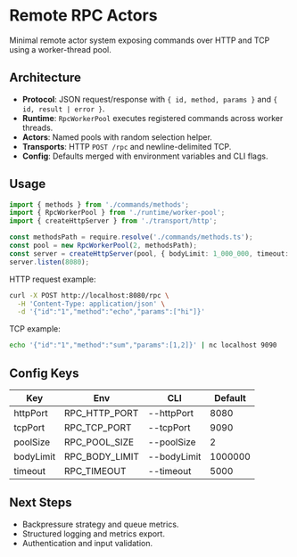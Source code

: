 # Remote RPC Actors

Minimal remote actor system exposing commands over HTTP and TCP using a worker-thread pool.

## Architecture

- **Protocol**: JSON request/response with `{ id, method, params }` and `{ id, result | error }`.
- **Runtime**: `RpcWorkerPool` executes registered commands across worker threads.
- **Actors**: Named pools with random selection helper.
- **Transports**: HTTP `POST /rpc` and newline-delimited TCP.
- **Config**: Defaults merged with environment variables and CLI flags.

## Usage

```ts
import { methods } from './commands/methods';
import { RpcWorkerPool } from './runtime/worker-pool';
import { createHttpServer } from './transport/http';

const methodsPath = require.resolve('./commands/methods.ts');
const pool = new RpcWorkerPool(2, methodsPath);
const server = createHttpServer(pool, { bodyLimit: 1_000_000, timeout: 5_000 });
server.listen(8080);
```

HTTP request example:

```bash
curl -X POST http://localhost:8080/rpc \
  -H 'Content-Type: application/json' \
  -d '{"id":"1","method":"echo","params":["hi"]}'
```

TCP example:

```bash
echo '{"id":"1","method":"sum","params":[1,2]}' | nc localhost 9090
```

## Config Keys

| Key | Env | CLI | Default |
| --- | --- | --- | --- |
| httpPort | RPC_HTTP_PORT | --httpPort | 8080 |
| tcpPort | RPC_TCP_PORT | --tcpPort | 9090 |
| poolSize | RPC_POOL_SIZE | --poolSize | 2 |
| bodyLimit | RPC_BODY_LIMIT | --bodyLimit | 1000000 |
| timeout | RPC_TIMEOUT | --timeout | 5000 |

## Next Steps

- Backpressure strategy and queue metrics.
- Structured logging and metrics export.
- Authentication and input validation.
